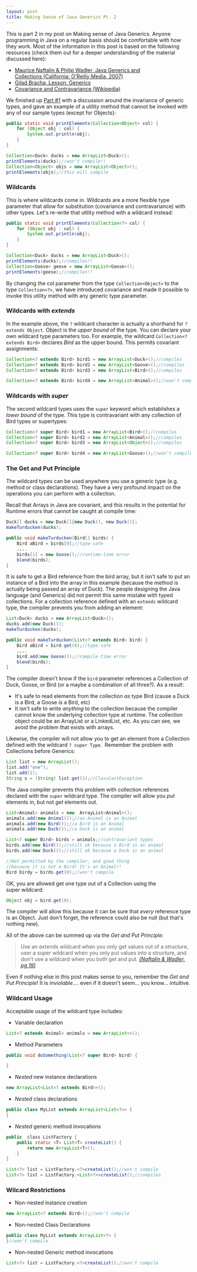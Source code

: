 ```yaml
---
layout: post
title: Making Sense of Java Generics Pt. 2
---
```


This is part 2 in my post on Making sense of Java Generics. Anyone programming in Java on a regular basis should be comfortable with how they work. Most of the information in this post is based on the following resources (check them out for a deeper understanding of the material discussed here):

* [Maurice Naftalin & Philip Wadler, Java Generics and Collections (California: O'Reilly Media, 2007)](http://oreilly.com/catalog/9780596527754 "Java Generics and Collections")
* [Gilad Bracha, Lesson: Generics](http://docs.oracle.com/javase/tutorial/extra/generics/index.html "Lesson: Generics")
* [Covariance and Contravariance (Wikipedia)](https://en.wikipedia.org/wiki/Covariance_and_contravariance_(computer_science) "Covariance and Contravariance")

We finished up [Part #1](../java-generics-1/) with a discussion around the invariance of generic types, and gave an example of a utility method that cannot be invoked with any of our sample types (except for Objects):

```java
public static void printElements(Collection<Object> col) {
    for (Object obj : col) {
        System.out.println(obj);
    }
}

Collection<Duck> ducks = new ArrayList<Duck>();
printElements(ducks);//won't compile!!
Collection<Object> objs = new ArrayList<Object>();
printElements(objs);//this will compile
```

### Wildcards

This is where wildcards come in. Wildcards are a more flexible type parameter that allow for substitution (covariance and contravariance) with other types. Let's re-write that utility method with a wildcard instead:

```java
public static void printElements(Collection<?> col) {
    for (Object obj : col) {
        System.out.println(obj);
    }
}

Collection<Duck> ducks = new ArrayList<Duck>();
printElements(ducks);//compiles!!
Collection<Goose> geese = new ArrayList<Goose>();
printElements(geese);//compiles!!
```

By changing the col parameter from the type `Collection<Object>` to the type `Collection<?>`, we have introduced covariance and made it possible to invoke this utility method with any generic type parameter. 

### Wildcards with _extends_

In the example above, the `?` wildcard character is actually a shorthand for `? extends Object`. Object is the _upper bound_ of the type.  You can declare your own wildcard type parameters too. For example, the wildcard `Collection<? extends Bird>` declares _Bird_ as the upper bound. This permits covariant assignments:

```java
Collection<? extends Bird> bird1 = new ArrayList<Duck>();//compiles
Collection<? extends Bird> bird2 = new ArrayList<Goose>();//compiles
Collection<? extends Bird> bird3 = new ArrayList<Bird>();//compiles

Collection<? extends Bird> bird4 = new ArrayList<Animal>();//won't compile!!
```

### Wildcards with _super_

The second wildcard types uses the `super` keyword which establishes a _lower bound_ of the type. This type is contravariant with any collection of Bird types or supertypes:

```java
Collection<? super Bird> bird1 = new ArrayList<Bird>();//compiles
Collection<? super Bird> bird2 = new ArrayList<Animal>();//compiles
Collection<? super Bird> bird3 = new ArrayList<Object>();//compiles

Collection<? super Bird> bird4 = new ArrayList<Goose>();//won't compile!!
```

### The Get and Put Principle

The wildcard types can be used anywhere you use a generic type (e.g. method or class declarations). They have a very profound impact on the operations you can perform with a collection. 

Recall that Arrays in Java are covariant, and this results in the potential for Runtime errors that cannot be caught at compile time:

```java
Duck[] ducks = new Duck[]{new Duck(), new Duck()};
makeTurducken(ducks);

public void makeTurducken(Bird[] birds) {
    Bird aBird = birds[0];//type-safe
    ....
    birds[1] = new Goose();//runtime-time error  
    blend(birds);
}
```

It is safe to get a Bird reference from the bird array, but it isn't safe to put an instance of a Bird into the array in this example (because the method is actually being passed an array of Duck). The people designing the Java language (and Generics) did not permit this same mistake with typed collections. For a collection reference defined with an `extends` wildcard type, the compiler prevents you from adding an element:

```java
List<Duck> ducks = new ArrayList<Duck>();
ducks.add(new Duck());
makeTurducken(ducks);

public void makeTurducken(List<? extends Bird> bird) {
    Bird aBird = bird.get(0);//type-safe
    ....
    bird.add(new Goose());//compile-time error
    blend(birds);
}
```

The compiler doesn't know if the `bird` parameter references a Collection of Duck, Goose, or Bird (or a maybe a combination of all three?). As a result:

- It's safe to read elements from the collection _as_ type Bird (cause a Duck is a Bird, a Goose is a Bird, etc)
- It isn't safe to write _anything_ to the collection because the compiler cannot know the underlying collection type at runtime. The collection object could be an ArrayList<Duck> or a LinkedList<Goose>, etc. As you can see, we avoid the problem that exists with arrays.

Likewise, the compiler will not allow you to get an element from a Collection defined with the wildcard `? super Type`.  Remember the problem with Collections before Generics:

```java
List list = new ArrayList();
list.add("one");
list.add(1);
String s = (String) list.get(1);//ClassCastException
```

The Java compiler prevents this problem with collection references declared with the `super` wildcard type. The compiler will allow you _put_ elements in, but not _get_ elements out.

```java
List<Animal> animals = new  ArrayList<Animal>();
animals.add(new Animal());//an Animal is an Animal
animals.add(new Bird());//a Bird is an Animal
animals.add(new Duck());//a Duck is an animal

List<? super Bird> birds = animals;//contravariant types
birds.add(new Bird());//still ok because a Bird is an animal
birds.add(new Duck());//still ok because a Duck is an animal

//Not permitted by the compiler, and good thing 
//because it is not a Bird! It's an Animal!!
Bird birdy = birds.get(0);//won't compile
```

OK, you are allowed get one type out of a Collection using the super wildcard:

```java
Object obj = bird.get(0);
```

The compiler will allow this because it can be sure that _every_ reference type is an Object. Just don't forget, the reference could also be null (but that's nothing new).

All of the above can be summed up via the _Get and Put Principle_:

>Use an extends wildcard when you only get values out of a structure, user a super wildcard when you only put values into a structure, 
>and don't use a wildcard when you both get and put.    [_(Naftalin & Wadler, pg 19)_][1] 

Even if nothing else in this post makes sense to you, remember the _Get and Put Principle_! It is _inviolable_.... even if it doesn't seem... you know... intuitive.

### Wildcard Usage

Acceptable usage of the wildcard type includes:

- Variable declaration

```java
List<? extends Animal> animals = new ArrayList<>();
```

- Method Parameters

```java
public void doSomething(List<? super Bird> bird) {

}
```

- _Nested_ new instance declarations

```java
new ArrayList<List<? extends Bird>>();
```

- _Nested_ class declarations

```java
public class MyList extends ArrayList<List<?>> {
}
```

- _Nested_ generic method invocations

```java
public  class ListFactory {
    public static <T> List<T> createList() {
        return new ArrayList<T>();
    }
}

List<?> list = ListFactory.<?>createList();//won't compile
List<?> list = ListFactory.<List<?>>createList();//compiles
```

### Wilcard Restrictions

- Non-nested instance creation

```java
new ArrayList<? extends Bird>();//won't compile
```

- Non-nested Class Declarations

```java
public class MyList extends ArrayList<?> {
}//won't compile
```

- Non-nested Generic method invocations

```java
List<?> list = ListFactory.<?>createList();//won't compile
```

[1]: http://oreilly.com/catalog/9780596527754

